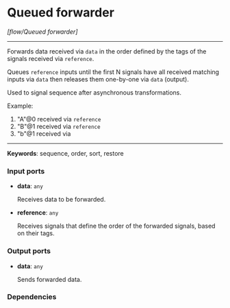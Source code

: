 # Queued forwarder

_[flow/Queued forwarder]_

---

Forwards data received via `data` in the order defined by the tags of the signals received via `reference`.  
  
Queues `reference` inputs until the first N signals have all received matching inputs via `data` then releases them one-by-one via `data` (output).  
  
Used to signal sequence after asynchronous transformations.  
  
Example:  
1. "A"@0 received via `reference`  
2. "B"@1 received via `reference`  
3. "b"@1 received via   

---

__Keywords__: sequence, order, sort, restore

### Input ports

* __data__: ` any `


    Receives data to be forwarded.  


* __reference__: ` any `


    Receives signals that define the order of the forwarded signals, based on their tags.  

### Output ports

* __data__: ` any `


    Sends forwarded data.  

### Dependencies




